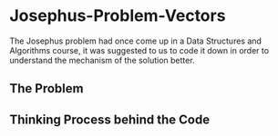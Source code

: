 # Josephus-Problem-Vectors
The Josephus problem had once come up in a Data Structures and Algorithms course, it was suggested to us to code it down in order to understand the mechanism of the solution better.

## The Problem


## Thinking Process behind the Code
